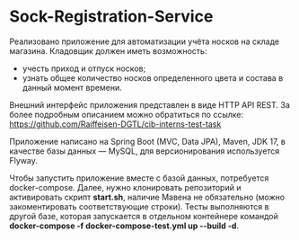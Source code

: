 # Sock-Registration-Service

Реализовано приложение для автоматизации учёта носков на складе магазина. Кладовщик должен иметь возможность:

- учесть приход и отпуск носков;
- узнать общее количество носков определенного цвета и состава в данный момент времени.

Внешний интерфейс приложения представлен в виде HTTP API REST.
За более подробным описанием можно обратиться по ссылке: https://github.com/Raiffeisen-DGTL/cib-interns-test-task

Приложение написано на Spring Boot (MVC, Data JPA), Maven, JDK 17, в качестве базы данных — MySQL, для версионирования используется Flyway. 

Чтобы запустить приложение вместе с базой данных, потребуется docker-compose. Далее, нужно клонировать репозиторий и активировать скрипт
**start.sh**, наличие Мавена не обязательно (можно закоментировать соответствующие строки). Тесты выполняются в другой базе, которая запускается в отдельном контейнере командой **docker-compose -f docker-compose-test.yml up --build -d**.
